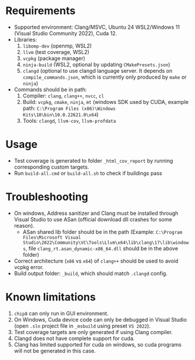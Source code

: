 # Requirements
- Supported environment: Clang/MSVC, Ubuntu 24 WSL2/Windows 11 (Visual Studio Community 2022), Cuda 12.
- Libraries: 
    1. `libomp-dev` (openmp, WSL2) 
    1. `llvm` (test coverage, WSL2)
    1. `vcpkg` (package manager)
    1. `ninja-build` (WSL2, optional by updating `CMakePresets.json`)
    1. `clangd` (optional to use clangd language server. It depends on `compile_commands.json`, which is currently only produced by `make` or `ninja`)
- Commands should be in path: 
    1. Compiler: `clang`, `clang++`, `nvcc`, `cl`
    1. Build: `vcpkg`, `cmake`, `ninja`, `mt` (windows SDK used by CUDA, example path: `C:\Program Files (x86)\Windows Kits\10\bin\10.0.22621.0\x64`)
    1. Tools: `clangd`, `llvm-cov`, `llvm-profdata`

# Usage
- Test coverage is generated to folder `_html_cov_report` by running corresponding custom targets.
- Run `build-all.cmd` or `build-all.sh` to check if buildings pass

# Troubleshooting
- On windows, Address sanitizer and Clang must be installed through Visual Studio to use ASan (official download dll crashes for some reason). 
    - ASan shared lib folder should be in the path (Example: `C:\Program Files\Microsoft Visual Studio\2022\Community\VC\Tools\Llvm\x64\lib\clang\17\lib\windows`, file `clang_rt.asan_dynamic-x86_64.dll` should be in the above folder)
- Correct architecture (`x86` vs `x64`)  of `clang++` should be used to avoid vcpkg error. 
- Build output folder: `_build`, which should match `.clangd` config. 

# Known limitations
1. `chip8` can only run in GUI environment.
1. On Windows, Cuda device code can only be debugged in Visual Studio (open `.sln` project file in `_msbuild` using preset `VS 2022`).
1. Test coverage targets are only generated if using Clang compiler.
1. Clangd does not have complete support for cuda.
1. Clang has limited supported for cuda on windows, so cuda programs will not be generated in this case.
